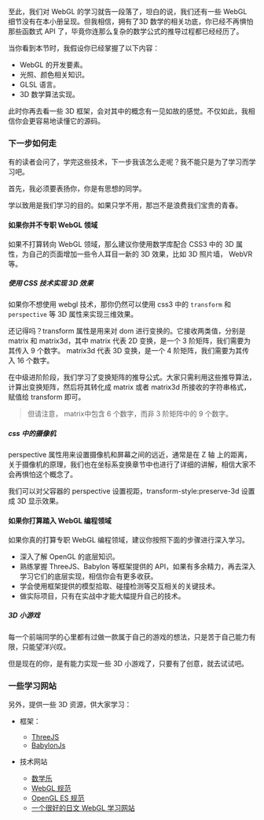 至此，我们对 WebGL 的学习就告一段落了，坦白的说，我们还有一些 WebGL 细节没有在本小册呈现。但我相信，拥有了3D 数学的相关功底，你已经不再惧怕那些函数式 API 了，毕竟你连那么复杂的数学公式的推导过程都已经经历了。

当你看到本节时，我假设你已经掌握了以下内容：

- WebGL 的开发要素。
- 光照、颜色相关知识。
- GLSL 语言。
- 3D 数学算法实现。

此时你再去看一些 3D 框架，会对其中的概念有一见如故的感觉。不仅如此，我相信你会更容易地读懂它的源码。

### 下一步如何走

有的读者会问了，学完这些技术，下一步我该怎么走呢？我不能只是为了学习而学习吧。

首先，我必须要表扬你，你是有思想的同学。

学以致用是我们学习的目的。如果只学不用，那岂不是浪费我们宝贵的青春。

#### 如果你并不专职 WebGL 领域

如果不打算转向 WebGL 领域，那么建议你使用数学库配合 CSS3 中的 3D 属性，为自己的页面增加一些令人耳目一新的 3D 效果，比如 3D 照片墙， WebVR 等。

##### 使用 CSS 技术实现 3D 效果

如果你不想使用 webgl 技术，那你仍然可以使用 css3 中的 `transform` 和 `perspective` 等 3D 属性来实现三维效果。

还记得吗？transform 属性是用来对 dom 进行变换的。它接收两类值，分别是 matrix 和 matrix3d，其中 matrix 代表 2D 变换，是一个 3 阶矩阵，我们需要为其传入 9 个数字。 matrix3d 代表 3D 变换，是一个 4 阶矩阵，我们需要为其传入 16 个数字。

在中级进阶阶段，我们学习了变换矩阵的推导公式。大家只需利用这些推导算法，计算出变换矩阵，然后将其转化成 matrix 或者 matrix3d 所接收的字符串格式，赋值给 transform 即可。

> 但请注意， matrix中包含 6 个数字，而非 3 阶矩阵中的 9 个数字。

##### css 中的摄像机

perspective 属性用来设置摄像机和屏幕之间的远近，通常是在 Z 轴 上的距离，关于摄像机的原理，我们也在坐标系变换章节中也进行了详细的讲解，相信大家不会再惧怕这个概念了。

我们可以对父容器的 perspective 设置视距，transform-style:preserve-3d 设置成 3D 显示效果。

#### 如果你打算踏入 WebGL 编程领域

如果你真的打算专职 WebGL 编程领域，建议你按照下面的步骤进行深入学习。

- 深入了解 OpenGL 的底层知识。
- 熟练掌握 ThreeJS、Babylon 等框架提供的 API，如果有多余精力，再去深入学习它们的底层实现，相信你会有更多收获。
- 学会使用框架提供的模型拾取、碰撞检测等交互相关的关键技术。
- 做实际项目，只有在实战中才能大幅提升自己的技术。

##### 3D 小游戏

每一个前端同学的心里都有过做一款属于自己的游戏的想法，只是苦于自己能力有限，只能望洋兴叹。

但是现在的你，是有能力实现一些 3D 小游戏了，只要有了创意，就去试试吧。

### 一些学习网站

另外，提供一些 3D 资源，供大家学习：


- 框架：

  - [ThreeJS](https://github.com/mrdoob/three.js)
  - [BabylonJs](https://www.babylonjs.com/)

- 技术网站

  - [数学乐](https://www.shuxuele.com/algebra/matrix-inverse-minors-cofactors-adjugate.html)
  - [WebGL 规范](https://www.khronos.org/registry/webgl/specs/latest/2.0/)
  - [OpenGL ES 规范](https://www.khronos.org/files/opengles_shading_language.pdf)
  - [一个很好的日文 WebGL 学习网站](https://wgld.org/d/webgl/)